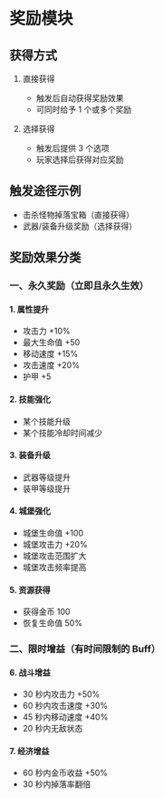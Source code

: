 # 奖励模块

## 获得方式

1. 直接获得
   - 触发后自动获得奖励效果
   - 可同时给予 1 个或多个奖励

2. 选择获得
   - 触发后提供 3 个选项
   - 玩家选择后获得对应奖励

## 触发途径示例

- 击杀怪物掉落宝箱（直接获得）
- 武器/装备升级奖励（选择获得）

## 奖励效果分类

### 一、永久奖励（立即且永久生效）

#### 1. 属性提升
- 攻击力 +10%
- 最大生命值 +50
- 移动速度 +15%
- 攻击速度 +20%
- 护甲 +5

#### 2. 技能强化
- 某个技能升级
- 某个技能冷却时间减少

#### 3. 装备升级
- 武器等级提升
- 装甲等级提升

#### 4. 城堡强化
- 城堡生命值 +100
- 城堡攻击力 +20%
- 城堡攻击范围扩大
- 城堡攻击频率提高

#### 5. 资源获得
- 获得金币 100
- 恢复生命值 50%

### 二、限时增益（有时间限制的 Buff）

#### 6. 战斗增益
- 30 秒内攻击力 +50%
- 60 秒内攻击速度 +30%
- 45 秒内移动速度 +40%
- 20 秒内无敌状态

#### 7. 经济增益
- 60 秒内金币收益 +50%
- 30 秒内掉落率翻倍